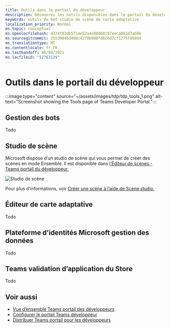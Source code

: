 ```yaml
---
title: Outils dans le portail du développeur
description: Découvrez les outils disponibles dans le portail du développeur.
keywords: outils du bot studio de scène de carte adaptative
localization_priority: Normal
ms.topic: conceptual
ms.openlocfilehash: d374f83db5f14e52a4e88860197eeca881d7ab9b
ms.sourcegitcommit: 25539046d408c4270b988fd826d7cf1275f4b9dd
ms.translationtype: MT
ms.contentlocale: fr-FR
ms.lasthandoff: 06/04/2021
ms.locfileid: "52763129"
---
```

# <a name="tools-in-developer-portal"></a>Outils dans le portail du développeur

:::image type="content" source="~/assets/images/tdp/tdp_tools_1.png" alt-text="Screenshot showing the Tools page of Teams Developer Portal.":::

## <a name="bot-management"></a>Gestion des bots

Todo

## <a name="scene-studio"></a>Studio de scène

Microsoft dispose d’un studio de scène qui vous permet de créer des scènes en mode Ensemble. Il est disponible dans [l’Éditeur de scènes - Teams portail du développeur.](https://dev.teams.microsoft.com/scenes)

![Studio de scène](~/assets/images/apps-in-meetings/scene-design-studio.png)

Pour plus d’informations, voir [Créer une scène à l’aide de Scene studio.](../apps-in-teams-meetings/teams-together-mode.md#build-a-scene-using-the-scene-studio)

## <a name="adaptive-card-editor"></a>Éditeur de carte adaptative

Todo

## <a name="microsoft-identity-platform-management"></a>Plateforme d’identités Microsoft gestion des données

Todo

## <a name="teams-store-app-validation"></a>Teams validation d’application du Store

Todo

## <a name="see-also"></a>Voir aussi

* [Vue d’ensemble Teams portail des développeurs](~/concepts/build-and-test/teams-developer-portal.md)
* [Configurer le portail Teams développeur](~/concepts/tdp-configuration.md)
* [Distribuer Teams portail pour les développeurs](~/concepts/tdp-distribute.md)